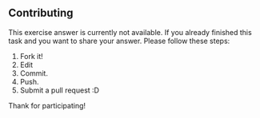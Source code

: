 ## Contributing

This exercise answer is currently not available. If you already finished this task and you want to share your answer. Please follow these steps:

1. Fork it!
2. Edit
3. Commit.
4. Push.
5. Submit a pull request :D

Thank for participating!
